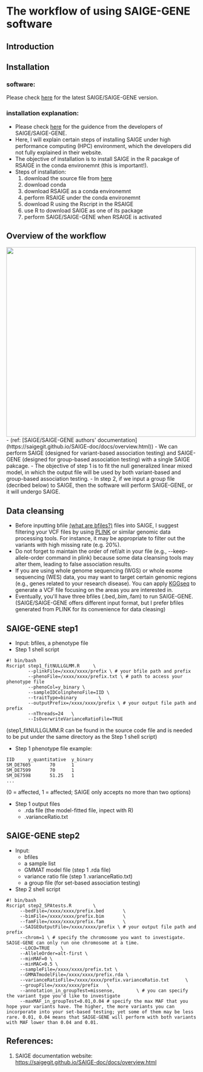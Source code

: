 # The workflow of using  SAIGE-GENE software

## Introduction

## Installation
### software:
Please check [here](https://saigegit.github.io/SAIGE-doc/docs/Installation.html) for the latest SAIGE/SAIGE-GENE version. 

### installation explanation:
- Please check [here](https://saigegit.github.io/SAIGE-doc/docs/Installation_sourcecode.html) for the guidence from the developers of SAIGE/SAIGE-GENE.
- Here, I will explain certain steps of installing SAIGE under high performance computing (HPC) environment, which the developers did not fully explained in their website.
- The objective of installation is to install SAIGE in the R pacakge of RSAIGE in the conda environemnt (this is important!).
- Steps of installation:
   1. download the source file from [here](https://saigegit.github.io/SAIGE-doc/docs/Installation_sourcecode.html)
   2. download conda
   3. download RSAIGE as a conda environemnt 
   4. perform RSAIGE under the conda environemnt
   5. download R using the Rscript in the RSAIGE
   6. use R to download SAIGE as one of its package
   7. perform SAIGE/SAIGE-GENE when RSAIGE is activated

## Overview of the workflow
<img src="https://user-images.githubusercontent.com/80674585/196645099-cd9d9530-3f88-40c4-9b7a-620c42e1f58f.png" width="500" height="500">
- (ref: [SAIGE/SAIGE-GENE authors' documentation](https://saigegit.github.io/SAIGE-doc/docs/overview.html))
- We can perform SAIGE (designed for variant-based association testing) and SAIGE-GENE (designed for group-based association testing) with a single SAIGE pakcage.
- The objective of step 1 is to fit the null generalized linear mixed model, in which the output file will be used by both variant-based and group-based association testing.
- In step 2, if we input a group file (decribed below) to SAIGE, then the software will perform SAIGE-GENE, or it will undergo SAIGE.


## Data cleansing
- Before inputting bfile [(what are bfiles?)](https://www.cog-genomics.org/plink/1.9/input) files into SAIGE, I suggest filtering your VCF files by using [PLINK](https://www.cog-genomics.org/plink/) or similar genomic data processing tools. For instance, it may be appropriate to filter out the variants with high missing rate (e.g. 20%).
- Do not forget to maintain the order of ref/alt in your file (e.g., --keep-allele-order command in plink) because some data cleansing tools may alter them, leading to false association results.
- If you are using whole genome sequencing (WGS) or whole exome sequencing (WES) data, you may want to target certain genomic regions (e.g., genes related to your research disease). You can apply [KGGseq](http://pmglab.top/kggseq/) to generate a VCF file focusing on the areas you are interested in. 
- Eventually, you'll have three bfiles (.bed,.bim,.fam) to run SAIGE-GENE. (SAIGE/SAIGE-GENE offers different input format, but I prefer bfiles generated from PLINK for its convenience for data cleasing)

## SAIGE-GENE step1
- Input: bfiles, a phenotype file
- Step 1 shell script
```
#! bin/bash
Rscript step1_fitNULLGLMM.R     \
        --plinkFile=/xxxx/xxxx/prefix \ # your bfile path and prefix
        --phenoFile=/xxxx/xxxx/prefix.txt \ # path to access your phenotype file
        --phenoCol=y_binary \
        --sampleIDColinphenoFile=IID \
        --traitType=binary        \
        --outputPrefix=/xxxx/xxxx/prefix \ # your output file path and prefix
        --nThreads=24   \
        --IsOverwriteVarianceRatioFile=TRUE

```
(step1_fitNULLGLMM.R can be found in the source code file and is needed to be put under the same directory as the Step 1 shell script)


- Step 1 phenotype file example:
```
IID     y_quantitative  y_binary
SM_DE7605       70      1
SM_DE7599       70      1
SM_DE7598       51.25   1
...
```
(0 = affected, 1 = affected; SAIGE only accepts no more than two options)


- Step 1 output files
   -  .rda file (the model-fitted file, inpect with R)
   -  .varianceRatio.txt

## SAIGE-GENE step2
- Input: 
   - bfiles
   - a sample list
   - GMMAT model file (step 1 .rda file)
   - variance ratio file (step 1 .varianceRatio.txt)
   - a group file (for set-based association testing)
- Step 2 shell script

```
#! bin/bash
Rscript step2_SPAtests.R        \
     --bedFile=/xxxx/xxxx/prefix.bed       \
     --bimFile=/xxxx/xxxx/prefix.bim       \
     --famFile=/xxxx/xxxx/prefix.fam       \
     --SAIGEOutputFile=/xxxx/xxxx/prefix \ # your output file path and prefix
     --chrom=1 \ # specify the chromosome you want to investigate. SAIGE-GENE can only run one chromosome at a time.
     --LOCO=TRUE    \
     --AlleleOrder=alt-first \
     --minMAF=0 \
     --minMAC=0.5 \
     --sampleFile=/xxxx/xxxx/prefix.txt \
     --GMMATmodelFile=/xxxx/xxxx/prefix.rda \
     --varianceRatioFile=/xxxx/xxxx/prefix.varianceRatio.txt      \
     --groupFile=/xxxx/xxxx/prefix   \
     --annotation_in_groupTest=missense,        \ # you can specify the variant type you'd like to investigate
     --maxMAF_in_groupTest=0.01,0.04 # specify the max MAF that you hope your variants have. The higher, the more variants you can incorporate into your set-based testing; yet some of them may be less rare. 0.01, 0.04 means that SAIGE-GENE will perform with both variants with MAF lower than 0.04 and 0.01. 
```

## References:  
1. SAIGE documentation website:  
   https://saigegit.github.io/SAIGE-doc/docs/overview.html
